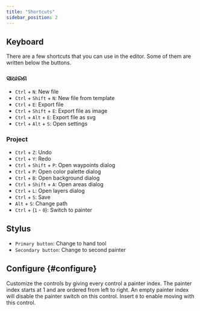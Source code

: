 ```yaml
---
title: "Shortcuts"
sidebar_position: 2
---
```



## Keyboard

There are a few shortcuts that you can use in the editor. Some of them are written below the buttons.

### ସାଧାରଣ

* `Ctrl` + `N`: New file
* `Ctrl` + `Shift` + `N`: New file from template
* `Ctrl` + `E`: Export file
* `Ctrl` + `Shift` + `E`: Export file as image
* `Ctrl` + `Alt` + `E`: Export file as svg
* `Ctrl` + `Alt` + `S`: Open settings

### Project

* `Ctrl` + `Z`: Undo
* `Ctrl` + `Y`: Redo
* `Ctrl` + `Shift` + `P`: Open waypoints dialog
* `Ctrl` + `P`: Open color palette dialog
* `Ctrl` + `B`: Open background dialog
* `Ctrl` + `Shift` + `A`: Open areas dialog
* `Ctrl` + `L`: Open layers dialog
* `Ctrl` + `S`: Save
* `Alt` + `S`: Change path
* `Ctrl` + (`1` - `0`): Switch to painter

## Stylus

* `Primary button`: Change to hand tool
* `Secondary button`: Change to second painter

## Configure {#configure}

Customize the controls by giving every control a painter index. The painter index starts at 1 and are ordered from left to right. An empty painter index will disable the painter switch on this control. Insert `0` to enable moving with this control.
